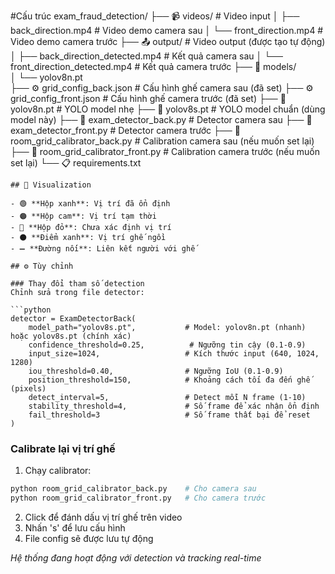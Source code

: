 #Cấu trúc
exam_fraud_detection/
├── 📹 videos/                          # Video input
│   ├── back_direction.mp4              # Video demo camera sau
│   └── front_direction.mp4             # Video demo camera trước
├── 📤 output/                          # Video output (được tạo tự động)
│   ├── back_direction_detected.mp4     # Kết quả camera sau
│   └── front_direction_detected.mp4    # Kết quả camera trước
├── 🤖 models/                         
│   └── yolov8n.pt                      
├── ⚙️ grid_config_back.json            # Cấu hình ghế camera sau (đã set)
├── ⚙️ grid_config_front.json           # Cấu hình ghế camera trước (đã set)
├── 🧠 yolov8n.pt                       # YOLO model nhẹ
├── 🧠 yolov8s.pt                       # YOLO model chuẩn (dùng model này)
├── 🔧 exam_detector_back.py            # Detector camera sau
├── 🔧 exam_detector_front.py           # Detector camera trước
├── 📐 room_grid_calibrator_back.py     # Calibration camera sau (nếu muốn set lại)
├── 📐 room_grid_calibrator_front.py    # Calibration camera trước (nếu muốn set lại)
└── 📋 requirements.txt                
```
## 🎨 Visualization

- 🟢 **Hộp xanh**: Vị trí đã ổn định
- 🟠 **Hộp cam**: Vị trí tạm thời
- 🔴 **Hộp đỏ**: Chưa xác định vị trí
- ⚫ **Điểm xanh**: Vị trí ghế ngồi
- ➖ **Đường nối**: Liên kết người với ghế

## ⚙️ Tùy chỉnh

### Thay đổi tham số detection
Chỉnh sửa trong file detector:

```python
detector = ExamDetectorBack(
    model_path="yolov8s.pt",           # Model: yolov8n.pt (nhanh) hoặc yolov8s.pt (chính xác)
    confidence_threshold=0.25,          # Ngưỡng tin cậy (0.1-0.9)
    input_size=1024,                   # Kích thước input (640, 1024, 1280)
    iou_threshold=0.40,                # Ngưỡng IoU (0.1-0.9)
    position_threshold=150,            # Khoảng cách tối đa đến ghế (pixels)
    detect_interval=5,                 # Detect mỗi N frame (1-10)
    stability_threshold=4,             # Số frame để xác nhận ổn định
    fail_threshold=3                   # Số frame thất bại để reset
)
```

### Calibrate lại vị trí ghế
1. Chạy calibrator:
```bash
python room_grid_calibrator_back.py    # Cho camera sau
python room_grid_calibrator_front.py   # Cho camera trước
```

2. Click để đánh dấu vị trí ghế trên video
3. Nhấn 's' để lưu cấu hình
4. File config sẽ được lưu tự động



*Hệ thống đang hoạt động với detection và tracking real-time*
